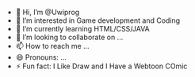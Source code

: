 - 👋 Hi, I’m @Uwiprog
- 👀 I’m interested in Game development and Coding
- 🌱 I’m currently learning HTML/CSS/JAVA
- 💞️ I’m looking to collaborate on ...
- 📫 How to reach me ...
- 😄 Pronouns: ...
- ⚡ Fun fact: I Like Draw and I Have a Webtoon COmic

<!---
Uwiprog/Uwiprog is a ✨ special ✨ repository because its `README.md` (this file) appears on your GitHub profile.
You can click the Preview link to take a look at your changes.
--->
